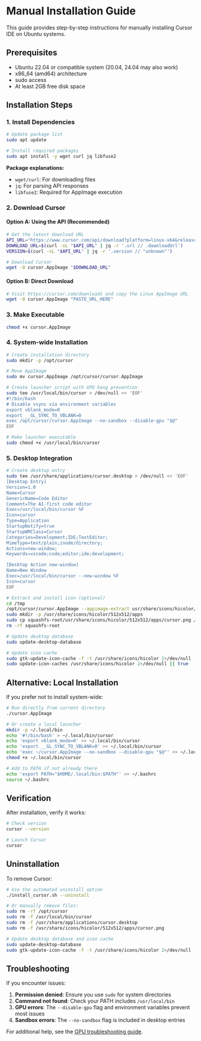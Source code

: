 # Manual Installation Guide

This guide provides step-by-step instructions for manually installing Cursor IDE on Ubuntu systems.

## Prerequisites

- Ubuntu 22.04 or compatible system (20.04, 24.04 may also work)
- x86_64 (amd64) architecture
- sudo access
- At least 2GB free disk space

## Installation Steps

### 1. Install Dependencies

```bash
# Update package list
sudo apt update

# Install required packages
sudo apt install -y wget curl jq libfuse2
```

**Package explanations:**
- `wget/curl`: For downloading files
- `jq`: For parsing API responses
- `libfuse2`: Required for AppImage execution

### 2. Download Cursor

#### Option A: Using the API (Recommended)
```bash
# Get the latest download URL
API_URL="https://www.cursor.com/api/download?platform=linux-x64&releaseTrack=stable"
DOWNLOAD_URL=$(curl -sL "$API_URL" | jq -r '.url // .downloadUrl')
VERSION=$(curl -sL "$API_URL" | jq -r '.version // "unknown"')

# Download Cursor
wget -O cursor.AppImage "$DOWNLOAD_URL"
```

#### Option B: Direct Download
```bash
# Visit https://cursor.com/downloads and copy the Linux AppImage URL
wget -O cursor.AppImage "PASTE_URL_HERE"
```

### 3. Make Executable

```bash
chmod +x cursor.AppImage
```

### 4. System-wide Installation

```bash
# Create installation directory
sudo mkdir -p /opt/cursor

# Move AppImage
sudo mv cursor.AppImage /opt/cursor/cursor.AppImage

# Create launcher script with GPU hang prevention
sudo tee /usr/local/bin/cursor > /dev/null << 'EOF'
#!/bin/bash
# Disable vsync via environment variables
export vblank_mode=0
export __GL_SYNC_TO_VBLANK=0
exec /opt/cursor/cursor.AppImage --no-sandbox --disable-gpu "$@"
EOF

# Make launcher executable
sudo chmod +x /usr/local/bin/cursor
```

### 5. Desktop Integration

```bash
# Create desktop entry
sudo tee /usr/share/applications/cursor.desktop > /dev/null << 'EOF'
[Desktop Entry]
Version=1.0
Name=Cursor
GenericName=Code Editor
Comment=The AI-first code editor
Exec=/usr/local/bin/cursor %F
Icon=cursor
Type=Application
StartupNotify=true
StartupWMClass=Cursor
Categories=Development;IDE;TextEditor;
MimeType=text/plain;inode/directory;
Actions=new-window;
Keywords=vscode;code;editor;ide;development;

[Desktop Action new-window]
Name=New Window
Exec=/usr/local/bin/cursor --new-window %F
Icon=cursor
EOF

# Extract and install icon (optional)
cd /tmp
/opt/cursor/cursor.AppImage --appimage-extract usr/share/icons/hicolor/512x512/apps/cursor.png
sudo mkdir -p /usr/share/icons/hicolor/512x512/apps
sudo cp squashfs-root/usr/share/icons/hicolor/512x512/apps/cursor.png /usr/share/icons/hicolor/512x512/apps/
rm -rf squashfs-root

# Update desktop database
sudo update-desktop-database

# Update icon cache
sudo gtk-update-icon-cache -f -t /usr/share/icons/hicolor 2>/dev/null || 
sudo update-icon-caches /usr/share/icons/hicolor 2>/dev/null || true
```

## Alternative: Local Installation

If you prefer not to install system-wide:

```bash
# Run directly from current directory
./cursor.AppImage

# Or create a local launcher
mkdir -p ~/.local/bin
echo '#!/bin/bash' > ~/.local/bin/cursor
echo 'export vblank_mode=0' >> ~/.local/bin/cursor
echo 'export __GL_SYNC_TO_VBLANK=0' >> ~/.local/bin/cursor
echo 'exec ~/cursor.AppImage --no-sandbox --disable-gpu "$@"' >> ~/.local/bin/cursor
chmod +x ~/.local/bin/cursor

# Add to PATH if not already there
echo 'export PATH="$HOME/.local/bin:$PATH"' >> ~/.bashrc
source ~/.bashrc
```

## Verification

After installation, verify it works:

```bash
# Check version
cursor --version

# Launch Cursor
cursor
```

## Uninstallation

To remove Cursor:

```bash
# Use the automated uninstall option
./install_cursor.sh --uninstall

# Or manually remove files:
sudo rm -rf /opt/cursor
sudo rm -f /usr/local/bin/cursor
sudo rm -f /usr/share/applications/cursor.desktop
sudo rm -f /usr/share/icons/hicolor/512x512/apps/cursor.png

# Update desktop database and icon cache
sudo update-desktop-database
sudo gtk-update-icon-cache -f -t /usr/share/icons/hicolor 2>/dev/null || true
```

## Troubleshooting

If you encounter issues:

1. **Permission denied**: Ensure you use `sudo` for system directories
2. **Command not found**: Check your PATH includes `/usr/local/bin`
3. **GPU errors**: The `--disable-gpu` flag and environment variables prevent most issues
4. **Sandbox errors**: The `--no-sandbox` flag is included in desktop entries

For additional help, see the [GPU troubleshooting guide](gpu-troubleshooting.md).